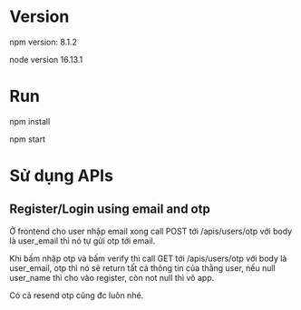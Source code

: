 # Version

npm version: 8.1.2

node version 16.13.1

# Run

npm install

npm start

# Sử dụng APIs 

## Register/Login using email and otp 

Ở frontend cho user nhập email xong call POST tới /apis/users/otp với body là user_email thì nó tự gửi otp tới email. 

Khi bấm nhập otp và bấm verify thì call GET tới /apis/users/otp với body là user_email, otp thì nó sẽ return tất cả thông tin của thằng user, nếu null user_name thì cho vào register, còn not null thì vô app.

Có cả resend otp cũng đc luôn nhé. 

